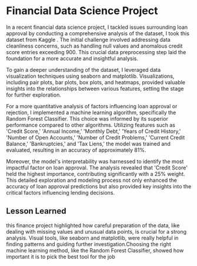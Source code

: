 # Financial Data Science Project

In a recent financial data science project, I tackled issues surrounding loan approval by conducting a comprehensive analysis of the dataset, I took this dataset from Kaggle . The initial challenge involved addressing data cleanliness concerns, such as handling null values and anomalous credit score entries exceeding 900. This crucial data preprocessing step laid the foundation for a more accurate and insightful analysis.

To gain a deeper understanding of the dataset, I leveraged data visualization techniques using seaborn and matplotlib. Visualizations, including pair plots, bar plots, box plots, and heatmaps, provided valuable insights into the relationships between various features, setting the stage for further exploration.

For a more quantitative analysis of factors influencing loan approval or rejection, I implemented a machine learning algorithm, specifically the Random Forest Classifier. This choice was informed by its superior performance compared to other algorithms. Utilizing features such as 'Credit Score,' 'Annual Income,' 'Monthly Debt,' 'Years of Credit History,' 'Number of Open Accounts,' 'Number of Credit Problems,' 'Current Credit Balance,' 'Bankruptcies,' and 'Tax Liens,' the model was trained and evaluated, resulting in an accuracy of approximately 81%.

Moreover, the model's interpretability was harnessed to identify the most impactful factor on loan approval. The analysis revealed that 'Credit Score' held the highest importance, contributing significantly with a 25% weight. This detailed exploration and modeling process not only enhanced the accuracy of loan approval predictions but also provided key insights into the critical factors influencing lending decisions.

## Lesson Learned
this finance project highlighted how careful preparation of the data, like dealing with missing values and unusual data points, is crucial for a strong analysis. Visual tools, like seaborn and matplotlib, were really helpful in finding patterns and guiding further investigation.Choosing the right machine learning method, like the Random Forest Classifier, showed how important it is to pick the best tool for the job
